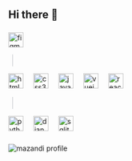 ## Hi there 👋

<!--
**dahyunsouth/dahyunsouth** is a ✨ _special_ ✨ repository because its `README.md` (this file) appears on your GitHub profile.

Here are some ideas to get you started:

- 🔭 I’m currently working on ...
- 🌱 I’m currently learning ...
- 👯 I’m looking to collaborate on ...
- 🤔 I’m looking for help with ...
- 💬 Ask me about ...
- 📫 How to reach me: ...
- 😄 Pronouns: ...
- ⚡ Fun fact: ...
-->

###

<style>
  .divider {
    display: inline-block;
    width: 1px;
    height: 24px;
    background: #c0c4c7;
    margin: 0 8px;
  }
</style>

<div align="left">
  <img src="https://cdn.jsdelivr.net/gh/devicons/devicon@latest/icons/figma/figma-original.svg"
       height="30" alt="figma logo" />
  
  <span class="divider"></span>
  
  <img src="https://cdn.jsdelivr.net/gh/devicons/devicon/icons/html5/html5-plain-wordmark.svg"
       height="30" alt="html5 logo" />
  <img width="12" />
  <img src="https://cdn.jsdelivr.net/gh/devicons/devicon/icons/css3/css3-plain-wordmark.svg"
       height="30" alt="css3 logo" />
  <img width="12" />
  <img src="https://cdn.jsdelivr.net/gh/devicons/devicon/icons/javascript/javascript-original.svg"
       height="30" alt="javascript logo" />
  <img width="12" />
  <img src="https://cdn.jsdelivr.net/gh/devicons/devicon/icons/vuejs/vuejs-original-wordmark.svg"
       height="30" alt="vuejs logo" />
  <img width="12" />
  <img src="https://cdn.jsdelivr.net/gh/devicons/devicon/icons/react/react-original-wordmark.svg"
       height="30" alt="react logo" />
  
  <span class="divider"></span>

  <img src="https://cdn.jsdelivr.net/gh/devicons/devicon/icons/python/python-original-wordmark.svg"
       height="30" alt="python logo" />
  <img width="12" />
  <img src="https://cdn.jsdelivr.net/gh/devicons/devicon/icons/django/django-plain-wordmark.svg"
       height="30" alt="django logo" />
  <img width="12" />
  <img src="https://cdn.jsdelivr.net/gh/devicons/devicon/icons/sqlite/sqlite-original-wordmark.svg"
       height="30" alt="sqlite logo" />
  <img width="12" />
</div>

###

![mazandi profile](http://mazandi.herokuapp.com/api?handle=dhnn1536&theme=warm)
